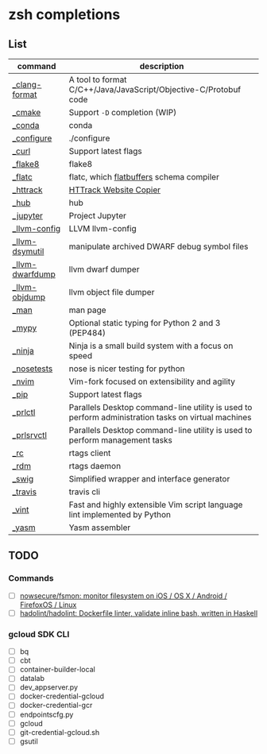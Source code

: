 # zsh completions

## List

| command                                  | description                                                                                        |
|------------------------------------------|----------------------------------------------------------------------------------------------------|
| [_clang-format](./src/_clang-format)     | A tool to format C/C++/Java/JavaScript/Objective-C/Protobuf code                                   |
| [_cmake](./src/_cmake)                   | Support `-D` completion (WIP)                                                                      |
| [_conda](./src/_conda)                   | conda                                                                                              |
| [_configure](./src/_configure)           | ./configure                                                                                        |
| [_curl](./src/_curl)                     | Support latest flags                                                                               |
| [_flake8](./src/_flake8)                 | flake8                                                                                             |
| [_flatc](./src/_flatc)                   | flatc, which [flatbuffers](https://github.com/google/flatbuffers) schema compiler                  |
| [_httrack](./src/_httrack)               | [HTTrack Website Copier](https://www.httrack.com/)                                                 |
| [_hub](./src/_hub)                       | hub                                                                                                |
| [_jupyter](./src/_jupyter)               | Project Jupyter                                                                                    |
| [_llvm-config](./src/_llvm-config)       | LLVM llvm-config                                                                                   |
| [_llvm-dsymutil](./src/_llvm-dsymutil)   | manipulate archived DWARF debug symbol files                                                       |
| [_llvm-dwarfdump](./src/_llvm-dwarfdump) | llvm dwarf dumper                                                                                  |
| [_llvm-objdump](./src/_llvm-objdump)     | llvm object file dumper                                                                            |
| [_man](./src/_man)                       | man page                                                                                           |
| [_mypy](./src/_mypy)                     | Optional static typing for Python 2 and 3 (PEP484)                                                 |
| [_ninja](./src/_ninja)                   | Ninja is a small build system with a focus on speed                                                |
| [_nosetests](./src/_nosetests)           | nose is nicer testing for python                                                                   |
| [_nvim](./src/_nvim)                     | Vim-fork focused on extensibility and agility                                                      |
| [_pip](./src/_pip)                       | Support latest flags                                                                               |
| [_prlctl](./src/_prlctl)                 | Parallels Desktop command-line utility is used to perform administration tasks on virtual machines |
| [_prlsrvctl](./src/_prlsrvctl)           | Parallels Desktop command-line utility is used to perform management tasks                         |
| [_rc](./src/_rc)                         | rtags client                                                                                       |
| [_rdm](./src/_rdm)                       | rtags daemon                                                                                       |
| [_swig](./src/_swig)                     | Simplified wrapper and interface generator                                                         |
| [_travis](./src/_travis)                 | travis cli                                                                                         |
| [_vint](./src/_vint)                     | Fast and highly extensible Vim script language lint implemented by Python                          |
| [_yasm](./src/_yasm)                     | Yasm assembler                                                                                     |

## TODO

### Commands

- [ ] [nowsecure/fsmon: monitor filesystem on iOS / OS X / Android / FirefoxOS / Linux](https://github.com/nowsecure/fsmon)
- [ ] [hadolint/hadolint: Dockerfile linter, validate inline bash, written in Haskell](https://github.com/hadolint/hadolint)

### gcloud SDK CLI

- [ ] bq
- [ ] cbt
- [ ] container-builder-local
- [ ] datalab
- [ ] dev_appserver.py
- [ ] docker-credential-gcloud
- [ ] docker-credential-gcr
- [ ] endpointscfg.py
- [ ] gcloud
- [ ] git-credential-gcloud.sh
- [ ] gsutil
